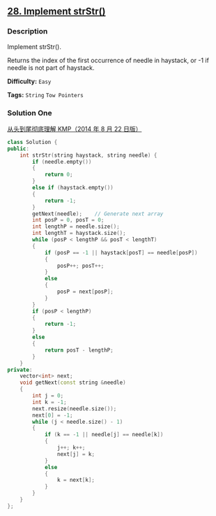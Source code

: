 ## [28. Implement strStr()](https://leetcode.com/problems/implement-strstr/#/description)

### Description

Implement strStr().

Returns the index of the first occurrence of needle in haystack, or -1 if needle is not part of haystack.

**Difficulty:** `Easy`

**Tags:** `String` `Tow Pointers`

### Solution One

[从头到尾彻底理解 KMP（2014 年 8 月 22 日版）](http://blog.csdn.net/v_july_v/article/details/7041827)

```c++
class Solution {
public:
    int strStr(string haystack, string needle) {
        if (needle.empty())
        {
            return 0;
        }
        else if (haystack.empty())
        {
            return -1;
        }
        getNext(needle);	// Generate next array
        int posP = 0, posT = 0;
        int lengthP = needle.size();
        int lengthT = haystack.size();
        while (posP < lengthP && posT < lengthT)
        {
            if (posP == -1 || haystack[posT] == needle[posP])
            {
                posP++; posT++;
            }
            else
            {
                posP = next[posP];
            }
        }
        if (posP < lengthP)
        {
            return -1;
        }
        else
        {
            return posT - lengthP;
        }
    }
private:
    vector<int> next;
    void getNext(const string &needle)
    {
        int j = 0;
        int k = -1;
        next.resize(needle.size());
        next[0] = -1;
        while (j < needle.size() - 1)
        {
            if (k == -1 || needle[j] == needle[k])
            {
                j++; k++;
                next[j] = k;
            }
            else
            {
                k = next[k];
            }
        }
    }
};
```
